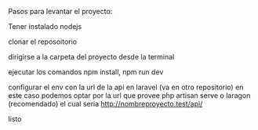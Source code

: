 Pasos para levantar el proyecto:


Tener instalado nodejs


clonar el reposoitorio


dirigirse a la carpeta del proyecto desde la terminal


ejecutar los comandos npm install, npm run dev


configurar el env con la url de la api en laravel (va en otro repositorio) en este caso podemos optar por la url que provee php artisan serve o laragon (recomendado) el cual seria http://nombreproyecto.test/api/


listo
